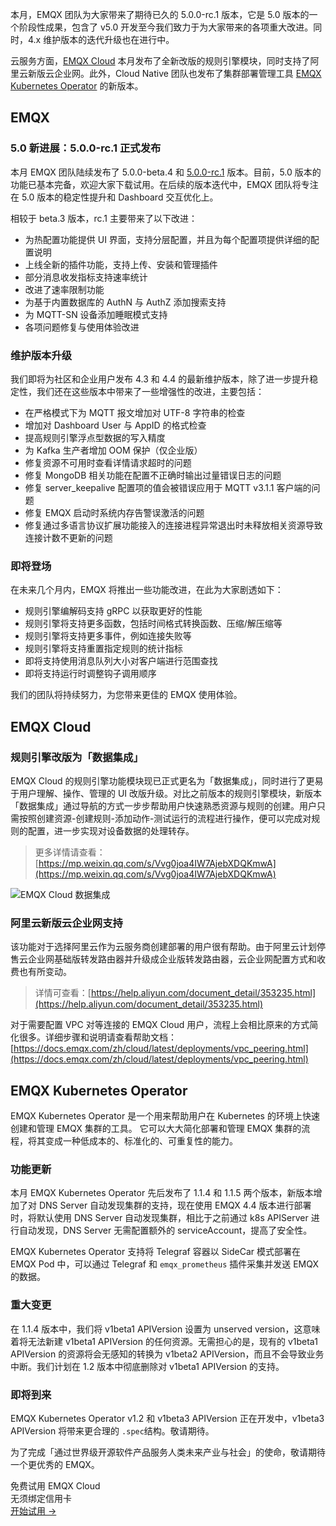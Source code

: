 本月，EMQX 团队为大家带来了期待已久的 5.0.0-rc.1 版本，它是 5.0 版本的一个阶段性成果，包含了 v5.0 开发至今我们致力于为大家带来的各项重大改进。同时，4.x 维护版本的迭代升级也在进行中。

云服务方面，[EMQX Cloud](https://www.emqx.com/zh/cloud) 本月发布了全新改版的规则引擎模块，同时支持了阿里云新版云企业网。此外，Cloud Native 团队也发布了集群部署管理工具 [EMQX Kubernetes Operator](https://www.emqx.com/zh/emqx-kubernetes-operator) 的新版本。

## EMQX

### 5.0 新进展：5.0.0-rc.1 正式发布

本月 EMQX 团队陆续发布了 5.0.0-beta.4 和 [5.0.0-rc.1](https://github.com/emqx/emqx/releases/tag/v5.0.0-rc.1) 版本。目前，5.0 版本的功能已基本完备，欢迎大家下载试用。在后续的版本迭代中，EMQX 团队将专注在 5.0 版本的稳定性提升和 Dashboard 交互优化上。

相较于 beta.3 版本，rc.1 主要带来了以下改进：

- 为热配置功能提供 UI 界面，支持分层配置，并且为每个配置项提供详细的配置说明
- 上线全新的插件功能，支持上传、安装和管理插件
- 部分消息收发指标支持速率统计
- 改进了速率限制功能
- 为基于内置数据库的 AuthN 与 AuthZ 添加搜索支持
- 为 MQTT-SN 设备添加睡眠模式支持
- 各项问题修复与使用体验改进

### 维护版本升级

我们即将为社区和企业用户发布 4.3 和 4.4 的最新维护版本，除了进一步提升稳定性，我们还在这些版本中带来了一些增强性的改进，主要包括：

- 在严格模式下为 MQTT 报文增加对 UTF-8 字符串的检查
- 增加对 Dashboard User 与 AppID 的格式检查
- 提高规则引擎浮点型数据的写入精度
- 为 Kafka 生产者增加 OOM 保护（仅企业版）
- 修复资源不可用时查看详情请求超时的问题
- 修复 MongoDB 相关功能在配置不正确时输出过量错误日志的问题
- 修复 server_keepalive 配置项的值会被错误应用于 MQTT v3.1.1 客户端的问题
- 修复 EMQX 启动时系统内存告警误激活的问题
- 修复通过多语言协议扩展功能接入的连接进程异常退出时未释放相关资源导致连接计数不更新的问题

### 即将登场

在未来几个月内，EMQX 将推出一些功能改进，在此为大家剧透如下：

- 规则引擎编解码支持 gRPC 以获取更好的性能
- 规则引擎将支持更多函数，包括时间格式转换函数、压缩/解压缩等
- 规则引擎将支持更多事件，例如连接失败等
- 规则引擎将支持重置指定规则的统计指标
- 即将支持使用消息队列大小对客户端进行范围查找
- 即将支持运行时调整钩子调用顺序

我们的团队将持续努力，为您带来更佳的 EMQX 使用体验。

## EMQX Cloud

### 规则引擎改版为「数据集成」

EMQX Cloud 的规则引擎功能模块现已正式更名为「数据集成」，同时进行了更易于用户理解、操作、管理的 UI 改版升级。对比之前版本的规则引擎模块，新版本「数据集成」通过导航的方式一步步帮助用户快速熟悉资源与规则的创建。用户只需按照创建资源-创建规则-添加动作-测试运行的流程进行操作，便可以完成对规则的配置，进一步实现对设备数据的处理转存。

> 更多详情请查看： [https://mp.weixin.qq.com/s/Vvg0joa4IW7AjebXDQKmwA](https://mp.weixin.qq.com/s/Vvg0joa4IW7AjebXDQKmwA) 

![EMQX Cloud 数据集成](https://assets.emqx.com/images/633495d451db95a655412868be321e12.png)

### 阿里云新版云企业网支持

该功能对于选择阿里云作为云服务商创建部署的用户很有帮助。由于阿里云计划停售云企业网基础版转发路由器并升级成企业版转发路由器，云企业网配置方式和收费也有所变动。

> 详情可查看：[https://help.aliyun.com/document_detail/353235.html](https://help.aliyun.com/document_detail/353235.html) 

对于需要配置 VPC 对等连接的 EMQX Cloud 用户，流程上会相比原来的方式简化很多。详细步骤和说明请查看帮助文档： [https://docs.emqx.com/zh/cloud/latest/deployments/vpc_peering.html](https://docs.emqx.com/zh/cloud/latest/deployments/vpc_peering.html)

## EMQX Kubernetes Operator

EMQX Kubernetes Operator 是一个用来帮助用户在 Kubernetes 的环境上快速创建和管理 EMQX 集群的工具。 它可以大大简化部署和管理 EMQX 集群的流程，将其变成一种低成本的、标准化的、可重复性的能力。

### 功能更新

本月 EMQX Kubernetes Operator 先后发布了 1.1.4 和 1.1.5 两个版本，新版本增加了对 DNS Server 自动发现集群的支持，现在使用 EMQX 4.4 版本进行部署时，将默认使用 DNS Server 自动发现集群，相比于之前通过 k8s APIServer 进行自动发现，DNS Server 无需配置额外的 serviceAccount，提高了安全性。

EMQX Kubernetes Operator 支持将 Telegraf 容器以 SideCar 模式部署在 EMQX Pod 中，可以通过 Telegraf 和 `emqx_prometheus` 插件采集并发送 EMQX 的数据。

### 重大变更

在 1.1.4 版本中，我们将 v1beta1 APIVersion 设置为 unserved version，这意味着将无法新建 v1beta1 APIVersion 的任何资源。无需担心的是，现有的 v1beta1 APIVersion 的资源将会无感知的转换为 v1beta2 APIVersion，而且不会导致业务中断。我们计划在 1.2 版本中彻底删除对 v1beta1 APIVersion 的支持。

### 即将到来

EMQX Kubernetes Operator v1.2 和 v1beta3 APIVersion 正在开发中，v1beta3 APIVersion 将带来更合理的 `.spec`结构。敬请期待。

 

为了完成「通过世界级开源软件产品服务人类未来产业与社会」的使命，敬请期待一个更优秀的 EMQX。



<section class="promotion">
    <div>
        免费试用 EMQX Cloud
        <div class="is-size-14 is-text-normal has-text-weight-normal">无须绑定信用卡</div>
    </div>
    <a href="https://www.emqx.com/zh/signup?continue=https://cloud.emqx.com/console/deployments/0?oper=new" class="button is-gradient px-5">开始试用 →</a >
</section>
